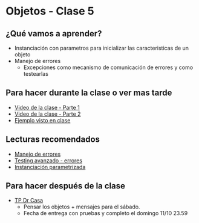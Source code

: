 # Objetos - Clase 5

## ¿Qué vamos a aprender?

* Instanciación con parametros para inicializar las caracteristicas de un objeto
* Manejo de errores
  * Excepciones como mecanismo de comunicación de errores y como testearlas

## Para hacer durante la clase o ver mas tarde

* [Video de la clase - Parte 1](https://youtu.be/TgzG9thI_Xw)
* [Video de la clase - Parte 2](https://youtu.be/QH6-aKBd29E)
* [Ejemplo visto en clase](https://github.com/pdep-st/ejemplo-monedero)

## Lecturas recomendados

* [Manejo de errores](https://docs.google.com/document/d/1T87tmdXv_39RoE_zR7alVFK8TUl-KJYOhdoIsoVTRb4)
* [Testing avanzado - errores](https://docs.google.com/document/d/1caDE_mlP1QMfzyVpyvh-tKshjAeYLXBkXDYrTX5zFUI/edit#heading=h.7sv3oi2x4mki)
* [Instanciación parametrizada](https://docs.google.com/document/d/11c9l3sqgUIFDx1J_ULCSS86faMQXAyOV3uesg-nwaSY/)

## Para hacer después de la clase

* [TP Dr Casa](https://classroom.github.com/g/z-VeFi6C)
  * Pensar los objetos + mensajes para el sábado.
  * Fecha de entrega con pruebas y completo el domingo 11/10 23.59
